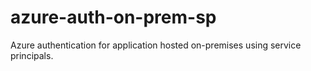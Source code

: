 # azure-auth-on-prem-sp
Azure authentication for application hosted on-premises using service principals.
